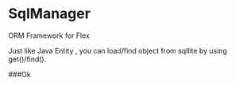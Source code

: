 SqlManager
==========

ORM Framework for Flex

Just like Java Entity , you can load/find object from sqllite by using get()/find().

###Ok